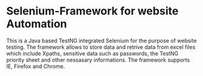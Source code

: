 # Selenium-Framework for website Automation
This is a Java based TestNG integrated Selenium for the purpose of website testing.
The framework allows to store data and retrive data from excel files which include Xpaths, sensitive data such as passwords, the TestNG priority sheet and other nessasary informations.
The framework supports IE, Firefox and Chrome.

